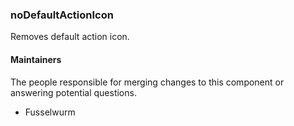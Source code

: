 ### noDefaultActionIcon
Removes default action icon.

#### Maintainers

The people responsible for merging changes to this component or answering potential questions.

* Fusselwurm
